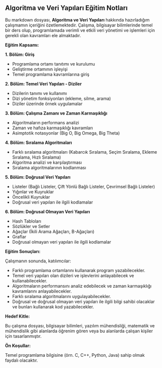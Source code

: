 ## Algoritma ve Veri Yapıları Eğitim Notları

Bu markdown dosyası, **Algoritma ve Veri Yapıları** hakkında hazırladığım çalışmamın içeriğini özetlemektedir. Çalışma, bilgisayar bilimlerinde temel bir ders olup, programlamada verimli ve etkili veri yönetimi ve işlemleri için gerekli olan kavramları ele almaktadır.

**Eğitim Kapsamı:**

**1. Bölüm: Giriş**

* Programlama ortamı tanıtımı ve kurulumu
* Geliştirme ortamının işleyişi
* Temel programlama kavramlarına giriş

**2. Bölüm: Temel Veri Yapıları - Diziler**

* Dizilerin tanımı ve kullanımı
* Dizi yönetim fonksiyonları (ekleme, silme, arama)
* Diziler üzerinde örnek uygulamalar

**3. Bölüm: Çalışma Zamanı ve Zaman Karmaşıklığı**

* Algoritmaların performans analizi
* Zaman ve hafıza karmaşıklığı kavramları
* Asimptotik notasyonlar (Big O, Big Omega, Big Theta)

**4. Bölüm: Sıralama Algoritmaları**

* Farklı sıralama algoritmaları (Kabarcık Sıralama, Seçim Sıralama, Ekleme Sıralama, Hızlı Sıralama)
* Algoritma analizi ve karşılaştırması
* Sıralama algoritmalarının kodlanması

**5. Bölüm: Doğrusal Veri Yapıları**

* Listeler (Bağlı Listeler, Çift Yönlü Bağlı Listeler, Çevrimsel Bağlı Listeler)
* Yığınlar ve Kuyruklar
* Öncelikli Kuyruklar
* Doğrusal veri yapıları ile ilgili kodlamalar

**6. Bölüm: Doğrusal Olmayan Veri Yapıları**

* Hash Tabloları
* Sözlükler ve Setler
* Ağaçlar (İkili Arama Ağaçları, B-Ağaçları)
* Graflar
* Doğrusal olmayan veri yapıları ile ilgili kodlamalar

**Eğitim Sonuçları:**

Çalışmanın sonunda, katılımcılar:

* Farklı programlama ortamlarını kullanarak program yazabilecekler.
* Temel veri yapıları olan dizileri ve işlevlerini anlayabilecek ve kullanabilecekler.
* Algoritmaların performansını analiz edebilecek ve zaman karmaşıklığı kavramlarını anlayabilecekler.
* Farklı sıralama algoritmalarını uygulayabilecekler.
* Doğrusal ve doğrusal olmayan veri yapıları ile ilgili bilgi sahibi olacaklar ve bunları kullanarak kod yazabilecekler.

**Hedef Kitle:**

Bu çalışma dosyası, bilgisayar bilimleri, yazılım mühendisliği, matematik ve mühendislik gibi alanlarda öğrenim gören veya bu alanlarda çalışan kişiler için tasarlanmıştır.

**Ön Koşullar:**

Temel programlama bilgisine (örn. C, C++, Python, Java) sahip olmak faydalı olacaktır.


